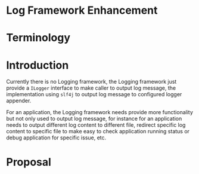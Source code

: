Log Framework Enhancement
===

# Terminology

# Introduction

Currently there is no Logging framework, the Logging framework just provide a `ILogger` interface to make caller to output log message, the implementation using `slf4j` to output log message to configured logger appender.

For an application, the Logging framework needs provide more functionality but not only used to output log message, for instance for an application needs to output different log content to different file, redirect specific log content to specific file to make easy to check application running status or debug application for specific issue, etc.

# Proposal

